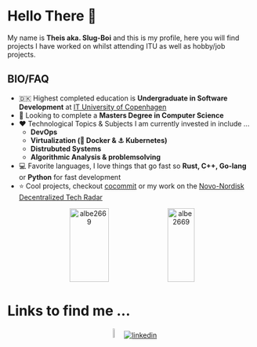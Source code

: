 # Hello There 👋
My name is **Theis aka. Slug-Boi** and this is my profile, here you will find projects I have worked on whilst attending ITU as well as hobby/job projects. 

## BIO/FAQ
- 🇩🇰 Highest completed education is **Undergraduate in Software Development** at [IT University of Copenhagen](https://itu.dk/)
- 👀 Looking to complete a **Masters Degree in Computer Science**
- ❤️ Technological Topics & Subjects I am currently invested in include ...
  - **DevOps**
  - **Virtualization (🐳 Docker & ⚓ Kubernetes)**
  - **Distrubuted Systems**
  - **Algorithmic Analysis & problemsolving**
- 💻 Favorite languages, I love things that go fast so **Rust, C++, Go-lang** or **Python** for fast development
- ⭐ Cool projects, checkout [cocommit](https://github.com/Slug-Boi/cocommit) or my work on the [Novo-Nordisk Decentralized Tech Radar](https://github.com/NovoNordisk-OpenSource/decentralized-tech-radar)


<p float="left" align="center">
  <img src="https://github-readme-stats.vercel.app/api?username=Slug-Boi&show_icons=true&locale=en&theme=transparent" alt="albe2669" width="40%" height="150"/>
  <img src="https://github-readme-stats.vercel.app/api/top-langs?username=Slug-Boi&show_icons=true&locale=en&layout=compact&theme=transparent" alt="albe2669" width="33%" height="150"/>
</p>

# Links to find me ...
<p align="center">
  <a href="https://wakatime.com/@Slug_Boi"><img src="https://cdn.worldvectorlogo.com/logos/wakatime.svg" alt="Wakatime" width="7%"/></a>
  <a href="https://www.linkedin.com/in/theis-per-holm/"><img src="https://content.linkedin.com/content/dam/me/business/en-us/amp/brand-site/v2/bg/LI-Bug.svg.original.svg" alt="linkedin"/></a>
</p>
